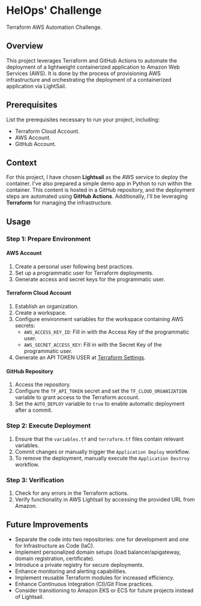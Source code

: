 # HelOps' Challenge

Terraform AWS Automation Challenge.

## Overview

This project leverages Terraform and GitHub Actions to automate the deployment of a lightweight containerized application to Amazon Web Services (AWS). It is done by the process of provisioning AWS infrastructure and orchestrating the deployment of a containerized application via LightSail.

## Prerequisites

List the prerequisites necessary to run your project, including:

* Terraform Cloud Account.
* AWS Account.
* GitHub Account.

## Context

For this project, I have chosen **Lightsail** as the AWS service to deploy the container. I've also prepared a simple demo app in Python to run within the container. This content is hosted in a GitHub repository, and the deployment steps are automated using **GitHub Actions**. Additionally, I'll be leveraging **Terraform** for managing the infrastructure.

## Usage

### Step 1: Prepare Environment

#### AWS Account

1. Create a personal user following best practices.
2. Set up a programmatic user for Terraform deployments.
3. Generate access and secret keys for the programmatic user.

#### Terraform Cloud Account

1. Establish an organization.
2. Create a workspace.
3. Configure environment variables for the workspace containing AWS secrets:
    * `AWS_ACCESS_KEY_ID`: Fill in with the Access Key of the programmatic user.
    * `AWS_SECRET_ACCESS_KEY`: Fill in with the Secret Key of the programmatic user.
4. Generate an API TOKEN USER at [Terraform Settings](https://app.terraform.io/app/settings/tokens).

#### GitHub Repository

1. Access the repository.
2. Configure the `TF_API_TOKEN` secret and set the `TF_CLOUD_ORGANIZATION` variable to grant access to the Terraform account.
3. Set the `AUTO_DEPLOY` variable to `true` to enable automatic deployment after a commit.

### Step 2: Execute Deployment

1. Ensure that the `variables.tf` and `terraform.tf` files contain relevant variables.
2. Commit changes or manually trigger the `Application Deploy` workflow.
3. To remove the deployment, manually execute the `Application Destroy` workflow.

### Step 3: Verification

1. Check for any errors in the Terraform actions.
2. Verify functionality in AWS Lightsail by accessing the provided URL from Amazon.

## Future Improvements

* Separate the code into two repositories: one for development and one for Infrastructure as Code (IaC).
* Implement personalized domain setups (load balancer/apigateway, domain registration, certificate).
* Introduce a private registry for secure deployments.
* Enhance monitoring and alerting capabilities.
* Implement reusable Terraform modules for increased efficiency.
* Enhance Continuous Integration (CI)/Git Flow practices.
* Consider transitioning to Amazon EKS or ECS for future projects instead of Lightsail.
